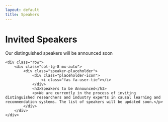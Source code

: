 ```yaml
---
layout: default
title: Speakers
---
```


<div class="container">
    <div class="row">
        <div class="col-12">
            <h1 class="text-center mb-5">Invited Speakers</h1>
            <p class="text-center lead mb-5">Our distinguished speakers will be announced soon</p>
        </div>
    </div>

    <div class="row">
        <div class="col-lg-8 mx-auto">
            <div class="speaker-placeholder">
                <div class="placeholder-icon">
                    <i class="fas fa-user-tie"></i>
                </div>
                <h3>Speakers to be Announced</h3>
                <p>We are currently in the process of inviting distinguished researchers and industry experts in causal learning and recommendation systems. The list of speakers will be updated soon.</p>
            </div>
        </div>
    </div>
</div>

<style>
.speaker-placeholder {
    background: white;
    border-radius: 15px;
    padding: 3rem;
    text-align: center;
    box-shadow: 0 5px 15px rgba(0,0,0,0.1);
}

.placeholder-icon {
    font-size: 4rem;
    color: var(--secondary-color);
    margin-bottom: 1.5rem;
}

.speaker-placeholder h3 {
    color: var(--primary-color);
    margin-bottom: 1rem;
}

.speaker-placeholder p {
    color: #666;
    font-size: 1.1rem;
    line-height: 1.6;
}
</style> 